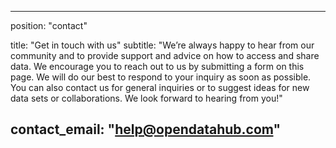 

---
position: "contact"

title: "Get in touch with us"
subtitle: "We’re always happy to hear from our community and to provide support and advice on how to access and share data. We encourage you to reach out to us by submitting a form on this page. We will do our best to respond to your inquiry as soon as possible. You can also contact us for general inquiries or to suggest ideas for new data sets or collaborations. We look forward to hearing from you!"

contact_email: "help@opendatahub.com"
---

